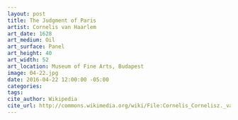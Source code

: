 ```yaml
---
layout: post
title: The Judgment of Paris
artist: Cornelis van Haarlem
art_date: 1628
art_medium: Oil
art_surface: Panel
art_height: 40
art_width: 52
art_location: Museum of Fine Arts, Budapest
image: 04-22.jpg
date: 2016-04-22 12:00:00 -05:00
categories:
tags:
cite_author: Wikipedia
cite_url: http://commons.wikimedia.org/wiki/File:Cornelis_Cornelisz._van_Haarlem_-_The_Judgment_of_Paris_-_WGA05252.jpg
---
```

